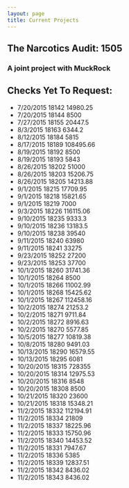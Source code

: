 ```yaml
---
layout: page
title: Current Projects
---
```

## The Narcotics Audit: 1505

### A joint project with MuckRock

## Checks Yet To Request:

* 7/20/2015	18142	14980.25
* 7/20/2015	18144	8500
* 7/27/2015	18155	20447.5
* 8/3/2015	18163	6344.2
* 8/12/2015	18184	5815
* 8/17/2015	18189	108495.66
* 8/19/2015	18192	8500
* 8/19/2015	18193	5843
* 8/26/2015	18202	51000
* 8/26/2015	18203	15206.75
* 8/26/2015	18205	14213.88
* 9/1/2015	18215	17709.95
* 9/1/2015	18218	15821.65
* 9/1/2015	18219	7000
* 9/3/2015	18226	116115.06
* 9/10/2015	18235	9333.3
* 9/10/2015	18236	13183.5
* 9/10/2015	18238	39540
* 9/11/2015	18240	63980
* 9/11/2015	18241	33275
* 9/23/2015	18252	27200
* 9/23/2015	18253	37700
* 10/1/2015	18260	31741.36
* 10/1/2015	18264	8500
* 10/1/2015	18266	11002.99
* 10/1/2015	18268	15425.62
* 10/1/2015	18267	112458.16
* 10/2/2015	18274	21253.2
* 10/2/2015	18271	9711.84
* 10/2/2015	18272	8916.63
* 10/2/2015	18270	5577.85
* 10/5/2015	18277	10819.38
* 10/8/2015	18280	9491.03
* 10/13/2015	18290	16579.55
* 10/13/2015	18295	6081
* 10/20/2015	18315	728355
* 10/20/2015	18314	12975.53
* 10/20/2015	18316	8548
* 10/20/2015	18308	8500
* 10/21/2015	18320	23600
* 10/21/2015	18318	15348.21
* 11/2/2015	18332	112194.91
* 11/2/2015	18334	21809
* 11/2/2015	18337	18225.96
* 11/2/2015	18333	15750.96
* 11/2/2015	18340	14453.52
* 11/2/2015	18331	7947.67
* 11/2/2015	18336	5385
* 11/2/2015	18339	12837.51
* 11/2/2015	18342	8436.02
* 11/2/2015	18343	8436.02

